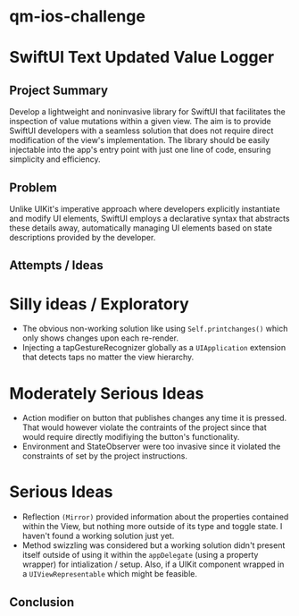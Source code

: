 # qm-ios-challenge

# SwiftUI Text Updated Value Logger

## Project Summary

Develop a lightweight and noninvasive library for SwiftUI that facilitates the inspection of value mutations within a given view. The aim is to provide SwiftUI developers with a seamless solution that does not require direct modification of the view's implementation. The library should be easily injectable into the app's entry point with just one line of code, ensuring simplicity and efficiency. 

## Problem

Unlike UIKit's imperative approach where developers explicitly instantiate and modify UI elements, SwiftUI employs a declarative syntax that abstracts these details away, automatically managing UI elements based on state descriptions provided by the developer. 

## Attempts / Ideas

# Silly ideas / Exploratory

- The obvious non-working solution like using `Self.printchanges()` which only shows changes upon each re-render.
- Injecting a tapGestureRecognizer globally as a `UIApplication` extension that detects taps no matter the view hierarchy.
  
# Moderately Serious Ideas
- Action modifier on button that publishes changes any time it is pressed. That would however violate the contraints of the project since that would require directly modifiying the button's functionality.
- Environment and StateObserver were too invasive since it violated the constraints of set by the project instructions.

# Serious Ideas
- Reflection `(Mirror)` provided information about the properties contained within the View, but nothing more outside of its type and toggle state. I haven't found a working solution just yet.
- Method swizzling was considered but a working solution didn't present itself outside of using it within the `appDelegate` (using a property wrapper) for intialization / setup. Also, if a UIKit component wrapped in a `UIViewRepresentable` which might be feasible.

## Conclusion


